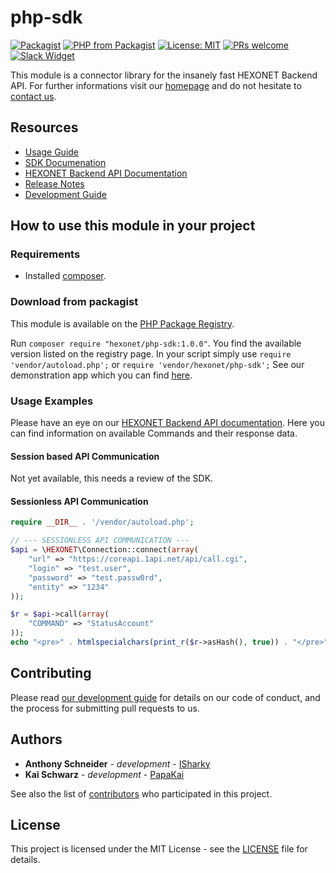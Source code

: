 # php-sdk


[![Packagist](https://img.shields.io/packagist/v/hexonet/php-sdk.svg)](https://packagist.org/packages/hexonet/php-sdk)
[![PHP from Packagist](https://img.shields.io/packagist/php-v/hexonet/php-sdk.svg)](https://packagist.org/packages/hexonet/php-sdk)
[![License: MIT](https://img.shields.io/badge/License-MIT-blue.svg)](https://opensource.org/licenses/MIT)
[![PRs welcome](https://img.shields.io/badge/PRs-welcome-brightgreen.svg)](https://github.com/hexonet/php-sdk/blob/master/CONTRIBUTING.md)
[![Slack Widget](https://camo.githubusercontent.com/984828c0b020357921853f59eaaa65aaee755542/68747470733a2f2f73332e65752d63656e7472616c2d312e616d617a6f6e6177732e636f6d2f6e6774756e612f6a6f696e2d75732d6f6e2d736c61636b2e706e67)](https://hexonet-sdk.slack.com/messages/CBF05V4CQ)

This module is a connector library for the insanely fast HEXONET Backend API. For further informations visit our [homepage](http://hexonet.net) and do not hesitate to [contact us](https://www.hexonet.net/contact).

## Resources

* [Usage Guide](https://github.com/hexonet/php-sdk/blob/master/README.md#how-to-use-this-module-in-your-project)
* [SDK Documenation](https://rawgit.com/hexonet/php-sdk/master/target/site/apidocs/net/hexonet/apiconnector/package-summary.html)
* [HEXONET Backend API Documentation](https://github.com/hexonet/hexonet-api-documentation/tree/master/API)
* [Release Notes](https://github.com/hexonet/php-sdk/releases)
* [Development Guide](https://github.com/hexonet/php-sdk/wiki/Development-Guide)

## How to use this module in your project

### Requirements

* Installed [composer](https://getcomposer.org/download/).

### Download from packagist

This module is available on the [PHP Package Registry](https://packagist.org/packages/hexonet/php-sdk).

Run `composer require "hexonet/php-sdk:1.0.0"`. You find the available version listed on the registry page.
In your script simply use `require 'vendor/autoload.php';` or `require 'vendor/hexonet/php-sdk';`
See our demonstration app which you can find [here](https://github.com/hexonet/php-sdk-demo).

### Usage Examples

Please have an eye on our [HEXONET Backend API documentation](https://github.com/hexonet/hexonet-api-documentation/tree/master/API). Here you can find information on available Commands and their response data.

#### Session based API Communication

Not yet available, this needs a review of the SDK.

#### Sessionless API Communication

```php
require __DIR__ . '/vendor/autoload.php';

// --- SESSIONLESS API COMMUNICATION ---
$api = \HEXONET\Connection::connect(array(
    "url" => "https://coreapi.1api.net/api/call.cgi",
    "login" => "test.user",
    "password" => "test.passw0rd",
    "entity" => "1234"
));

$r = $api->call(array(
    "COMMAND" => "StatusAccount"
));
echo "<pre>" . htmlspecialchars(print_r($r->asHash(), true)) . "</pre>";
```

## Contributing

Please read [our development guide](https://github.com/hexonet/java-sdk/wiki/Development-Guide) for details on our code of conduct, and the process for submitting pull requests to us.

## Authors

* **Anthony Schneider** - *development* - [ISharky](https://github.com/isharky)
* **Kai Schwarz** - *development* - [PapaKai](https://github.com/papakai)

See also the list of [contributors](https://github.com/hexonet/php-sdk/graphs/contributors) who participated in this project.

## License

This project is licensed under the MIT License - see the [LICENSE](LICENSE) file for details.
